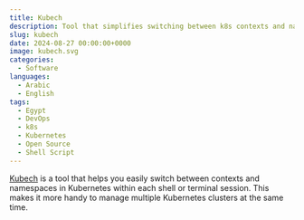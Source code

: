 ```yaml
---
title: Kubech
description: Tool that simplifies switching between k8s contexts and namespaces for easier multi-cluster management.
slug: kubech
date: 2024-08-27 00:00:00+0000
image: kubech.svg
categories:
  - Software
languages:
  - Arabic
  - English
tags:
  - Egypt
  - DevOps
  - k8s
  - Kubernetes
  - Open Source
  - Shell Script
---
```


[Kubech](https://github.com/DevOpsHiveHQ/kubech) is a tool that helps you easily switch between contexts and namespaces in Kubernetes within each shell or terminal session. This makes it more handy to manage multiple Kubernetes clusters at the same time.



